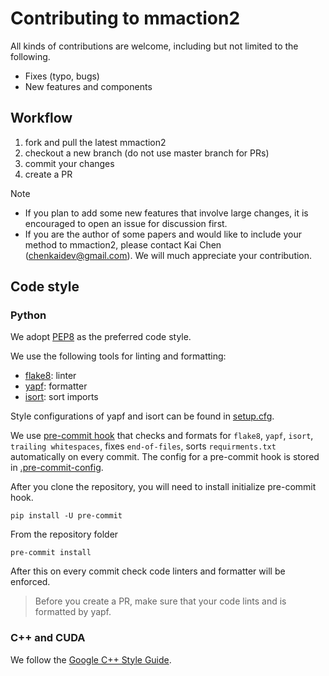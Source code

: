 # Contributing to mmaction2

All kinds of contributions are welcome, including but not limited to the following.

- Fixes (typo, bugs)
- New features and components

## Workflow

1. fork and pull the latest mmaction2
2. checkout a new branch (do not use master branch for PRs)
3. commit your changes
4. create a PR

Note
- If you plan to add some new features that involve large changes, it is encouraged to open an issue for discussion first.
- If you are the author of some papers and would like to include your method to mmaction2,
please contact Kai Chen (chenkaidev@gmail.com). We will much appreciate your contribution.

## Code style

### Python
We adopt [PEP8](https://www.python.org/dev/peps/pep-0008/) as the preferred code style.

We use the following tools for linting and formatting:
- [flake8](http://flake8.pycqa.org/en/latest/): linter
- [yapf](https://github.com/google/yapf): formatter
- [isort](https://github.com/timothycrosley/isort): sort imports

Style configurations of yapf and isort can be found in [setup.cfg](../setup.cfg).

We use [pre-commit hook](https://pre-commit.com/) that checks and formats for `flake8`, `yapf`, `isort`, `trailing whitespaces`,
 fixes `end-of-files`, sorts `requirments.txt` automatically on every commit.
The config for a pre-commit hook is stored in [.pre-commit-config](../.pre-commit-config.yaml).

After you clone the repository, you will need to install initialize pre-commit hook.

```
pip install -U pre-commit
```

From the repository folder
```
pre-commit install
```

After this on every commit check code linters and formatter will be enforced.


>Before you create a PR, make sure that your code lints and is formatted by yapf.

### C++ and CUDA
We follow the [Google C++ Style Guide](https://google.github.io/styleguide/cppguide.html).
